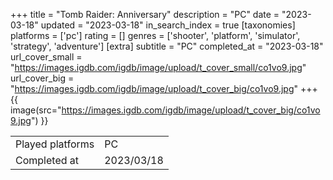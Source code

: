 +++
title = "Tomb Raider: Anniversary"
description = "PC"
date = "2023-03-18"
updated = "2023-03-18"
in_search_index = true
[taxonomies]
platforms = ['pc']
rating = []
genres = ['shooter', 'platform', 'simulator', 'strategy', 'adventure']
[extra]
subtitle = "PC"
completed_at = "2023-03-18"
url_cover_small = "https://images.igdb.com/igdb/image/upload/t_cover_small/co1vo9.jpg"
url_cover_big = "https://images.igdb.com/igdb/image/upload/t_cover_big/co1vo9.jpg"
+++
{{ image(src="https://images.igdb.com/igdb/image/upload/t_cover_big/co1vo9.jpg") }}

|              |            |
| ------------ | ---------- |
| Played platforms    | PC |
| Completed at | 2023/03/18 |


